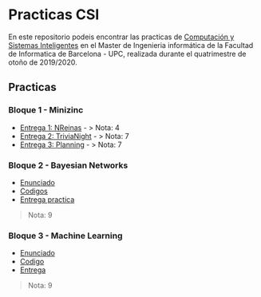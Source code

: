 # Practicas CSI

En este repositorio podeis encontrar las practicas de [Computación y Sistemas Inteligentes](https://www.fib.upc.edu/es/estudios/masteres/master-en-ingenieria-informatica/plan-de-estudios/asignaturas/CSI-MEI) en el Master de Ingenieria informática de la Facultad de Informatica de Barcelona - UPC, realizada durante el quatrimestre de otoño de 2019/2020.

## Practicas

### Bloque 1 - Minizinc

- [Entrega 1: NReinas](/Bloc%201%20-%20MiniZinc/Entrega%201%20-%20NReinas) - > Nota: 4
- [Entrega 2: TriviaNight](/Bloc%201%20-%20MiniZinc/Entrega%202%20-%20TriviaNight) - > Nota: 7
- [Entrega 3: Planning](/Bloc%201%20-%20MiniZinc/Entrega%203%20-%20Planning) - > Nota: 7

### Bloque 2 - Bayesian Networks

- [Enunciado](/Bloc%202%20-%20Bayesian%20Networks/Enunciat.pdf)
- [Codigos](/Bloc%202%20-%20Bayesian%20Networks/codigos)
- [Entrega practica](/Bloc%202%20-%20Bayesian%20Networks/Documentacio.pdf)

> Nota: 9

### Bloque 3 - Machine Learning

- [Enunciado](/Bloc%203%20-%20Machine%20Learning/enunciado.pdf)
- [Codigo](/Bloc%203%20-%20Machine%20Learning/Proyecto_ML_CSI.ipynb)
- [Entrega](/Bloc%203%20-%20Machine%20Learning/Documentacio.pdf)

> Nota: 9
